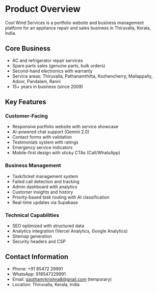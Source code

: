 # Product Overview

Cool Wind Services is a portfolio website and business management platform for an appliance repair and sales business in Thiruvalla, Kerala, India.

## Core Business

- AC and refrigerator repair services
- Spare parts sales (genuine parts, bulk orders)
- Second-hand electronics with warranty
- Service areas: Thiruvalla, Pathanamthitta, Kozhencherry, Mallappally, Adoor, Pandalam, Ranni
- 15+ years in business (since 2009)

## Key Features

### Customer-Facing
- Responsive portfolio website with service showcase
- AI-powered chat support (Gemini 2.0)
- Contact forms with validation
- Testimonials system with ratings
- Emergency service indicators
- Mobile-first design with sticky CTAs (Call/WhatsApp)

### Business Management
- Task/ticket management system
- Failed call detection and tracking
- Admin dashboard with analytics
- Customer insights and history
- Priority-based task routing with AI classification
- Real-time updates via Supabase

### Technical Capabilities
- SEO optimized with structured data
- Analytics integration (Vercel Analytics, Google Analytics)
- Sitemap generation
- Security headers and CSP

## Contact Information

- Phone: +91 85472 29991
- WhatsApp: 918547229991
- Email: gauthamrkrishna8@gnail.com (temporary)
- Location: Thiruvalla, Kerala, India
